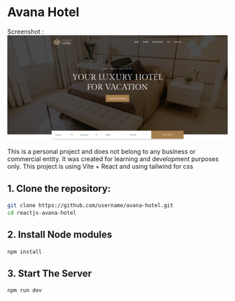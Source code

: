 # Avana Hotel
Screenshot :
![Image](https://github.com/lnrdgnwn/reactjs-avana-hotel/blob/main/image.png)

This is a personal project and does not belong to any business or commercial entity. It was created for learning and development purposes only. 
This project is using Vite + React and using tailwind for css

## 1. Clone the repository:
   ```bash
   git clone https://github.com/username/avana-hotel.git
   cd reactjs-avana-hotel
  ```
## 2. Install Node modules
   ```bash
   npm install
  ```

## 3. Start The Server
   ```bash
   npm run dev
  ```
